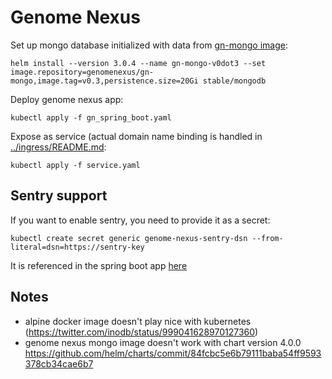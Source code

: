 # Genome Nexus
Set up mongo database initialized with data from [gn-mongo image](https://hub.docker.com/r/genomenexus/gn-mongo/tags/):
```
helm install --version 3.0.4 --name gn-mongo-v0dot3 --set image.repository=genomenexus/gn-mongo,image.tag=v0.3,persistence.size=20Gi stable/mongodb
```
Deploy genome nexus app:
```
kubectl apply -f gn_spring_boot.yaml
```
Expose as service (actual domain name binding is handled in [../ingress/README.md](../ingress/README.md):
```
kubectl apply -f service.yaml
```

## Sentry support
If you want to enable sentry, you need to provide it as a secret:
```
kubectl create secret generic genome-nexus-sentry-dsn --from-literal=dsn=https://sentry-key
```
It is referenced in the spring boot app [here](https://github.com/knowledgesystems/knowledgesystems-k8s-deployment/blob/master/genome-nexus/gn_spring_boot.yaml#L34-L38)

## Notes
- alpine docker image doesn't play nice with kubernetes (https://twitter.com/inodb/status/999041628970127360)
- genome nexus mongo image doesn't work with chart version 4.0.0 https://github.com/helm/charts/commit/84fcbc5e6b79111baba54ff9593378cb34cae6b7

